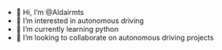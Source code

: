 - 👋 Hi, I’m @Aldairmts
- 👀 I’m interested in autonomous driving 
- 🌱 I’m currently learning python
- 💞️ I’m looking to collaborate on autonomous driving projects


<!---
Aldairmts/Aldairmts is a ✨ special ✨ repository because its `README.md` (this file) appears on your GitHub profile.
You can click the Preview link to take a look at your changes.
--->
